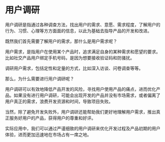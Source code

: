 # 用户调研

用户调研是指通过各种调查方法，找出用户的需求、意愿、需求程度，了解用户的行为、习惯、心理等方方面面的信息，以此为基础去指导产品的开发和改进。

既然我们首先需要了解用户的需求，那什么是用户需求呢？

用户需求，是指用户在使用某个产品时，追求满足自身的某种需求和愿望的要求。比如社交产品用户绑定手机号码，是因为想要接收验证码和防骚扰。

调研用户需求，包括定性和定量的方式，比如深入访谈、问卷调查等等。

那么，为什么需要进行用户调研呢？

用户调研可以有效地降低产品开发的风险，寻找用户使用产品的痛点，进而优化产品。如果没有进行用户调研，可能会出现开发的产品并没有市场需求，或者偏离了用户真正的需求，浪费开发资源和时间，导致项目失败。

当然，除了避免开发失败外，用户调研还能帮助我们更好地理解用户需求，推出真正服务好用户的产品，获得用户的尊重和好评。

实际应用中，我们可以通过严谨细致的用户调研来优化开发过程及产品初期的用户体验，进而更加迅速地在市场占有一席之地。